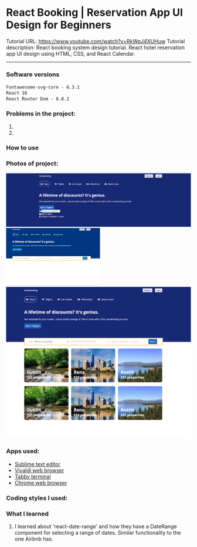 # React Booking | Reservation App UI Design for Beginners
Tutorial URL: https://www.youtube.com/watch?v=RkWpJ4XUHuw
Tutorial description: React booking system design tutorial. React hotel reservation app UI design using HTML, CSS, and React Calendar.

___________

### Software versions
	Fontawesome-svg-core - 6.3.1
	React 18
	React Router Dom - 6.8.2
### Problems in the project:
1.
2.

### How to use

### Photos of project:
![navigation](images/lamabooking_forreadme.png)
![calendar/reservation](images/lamabooking1_gif.gif)
![lamabooking](images/lamabooking2.png)

### Apps used:
- [Sublime text editor](https://www.sublimetext.com)
- [Vivaldi web browser](https://vivaldi.com)
- [Tabby terminal](tabby.sh)
- [Chrome web browser](https://www.google.com/chrome/)

### Coding styles I used:

### What I learned
1. I learned about 'react-date-range' and how they have a DateRange component for selecting a range of dates. Similar functionality to the one Airbnb has. 